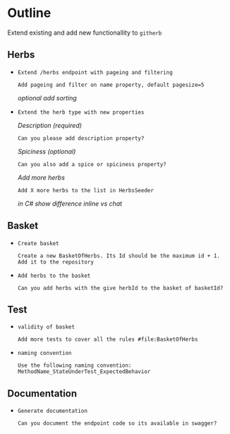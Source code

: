 # Outline

Extend existing and add new functionallity to `githerb`

## Herbs

* `Extend /herbs endpoint with pageing and filtering`

  ```
  Add pageing and filter on name property, default pagesize=5
  ```
  *optional add sorting*

* `Extend the herb type with new properties`

  *Description (required)*
  ```
  Can you please add description property?
  ```
  
  *Spiciness (optional)*
  ```
  Can you also add a spice or spiciness property?
  ```
  *Add more herbs*
  ```
  Add X more herbs to the list in HerbsSeeder
  ```
  *in C# show difference inline vs chat*

## Basket
* `Create basket`
  ```
  Create a new BasketOfHerbs. Its Id should be the maximum id + 1. Add it to the repository
  ```

* `Add herbs to the basket`
  ```
  Can you add herbs with the give herbId to the basket of basketId? 
  ```
  
## Test 

* `validity of basket`
  ```
  Add more tests to cover all the rules #file:BasketOfHerbs
  ```
  
* `naming convention`
  ```
  Use the following naming convention: MethodName_StateUnderTest_ExpectedBehavior
  ```

## Documentation

* `Generate documentation`
  
  ```
  Can you document the endpoint code so its available in swagger?
  ```
